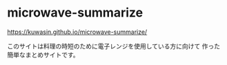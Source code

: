 # microwave-summarize


https://kuwasin.github.io/microwave-summarize/

このサイトは料理の時短のために電子レンジを使用している方に向けて
作った簡単なまとめサイトです。

